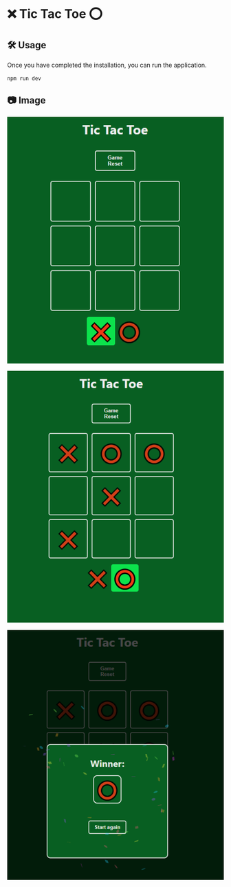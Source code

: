 # ❌ Tic Tac Toe ⭕

## 🛠️ Usage

Once you have completed the installation, you can run the application.
```
npm run dev
```

## 📷 Image
![Capture](/04-TicTacToe/md-img/c1.PNG)

![Capture](/04-TicTacToe/md-img/c2.PNG)

![Capture](/04-TicTacToe/md-img/c3.PNG)